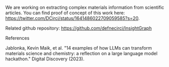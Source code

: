 We are working on extracting complex materials information from scientific articles. You can find proof of concept of this work here: https://twitter.com/DCirci/status/1641486022709059585?s=20. 

Related github repository: 
https://github.com/defnecirci/InsightGraph

References

Jablonka, Kevin Maik, et al. "14 examples of how LLMs can transform materials science and chemistry: a reflection on a large language model hackathon." Digital Discovery (2023).




